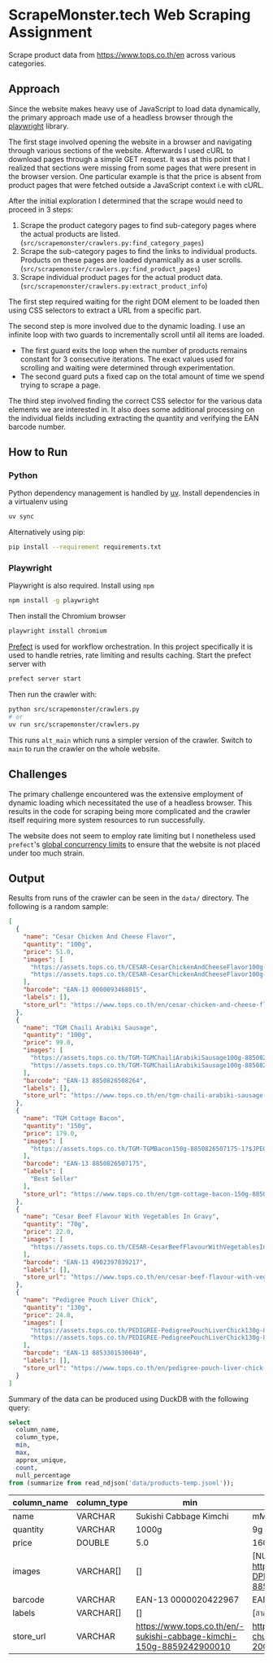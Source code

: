 # ScrapeMonster.tech Web Scraping Assignment

Scrape product data from https://www.tops.co.th/en across various categories.


## Approach

Since the website makes heavy use of JavaScript to load data dynamically, the
primary approach made use of a headless browser through the [playwright](https://playwright.dev)
library.

The first stage involved opening the website in a browser and navigating
through various sections of the website. Afterwards I used cURL to download
pages through a simple GET request. It was at this point that I realized that
sections were missing from some pages that were present in the browser version.
One particular example is that the price is absent from product pages that were
fetched outside a JavaScript context i.e with cURL.

After the initial exploration I determined that the scrape would need to
proceed in 3 steps:

1. Scrape the product category pages to find sub-category pages where the
   actual products are listed.
(`src/scrapemonster/crawlers.py:find_category_pages`)
1. Scrape the sub-category pages to find the links to individual products.
   Products on these pages are loaded dynamically as a user scrolls.(`src/scrapemonster/crawlers.py:find_product_pages`)
1. Scrape individual product pages for the actual product data. (`src/scrapemonster/crawlers.py:extract_product_info`)

The first step required waiting for the right DOM element to be loaded then
using CSS selectors to extract a URL from a specific part.


The second step is more involved due to the dynamic loading. I use an infinite
loop with two guards to incrementally scroll until all items are loaded.

- The first guard exits the loop when the number of products remains constant
  for 3 consecutive iterations. The exact values used for scrolling and waiting
  were determined through experimentation.
- The second guard puts a fixed cap on the total amount of time we spend trying
  to scrape a page.


The third step involved finding the correct CSS selector for the various
data elements we are interested in. It also does some additional processing on
the individual fields including extracting the quantity and verifying the EAN
barcode number.


## How to Run

### Python
Python dependency management is handled by [uv](https://docs.astral.sh/uv/). Install dependencies in a virtualenv
using 

```sh
uv sync
```

Alternatively using pip:

```sh
pip install --requirement requirements.txt
```

### Playwright


Playwright is also required. Install using `npm`

```sh
npm install -g playwright
```

Then install the Chromium browser

```sh
playwright install chromium
```

[Prefect](https://www.prefect.io/) is used for workflow orchestration. In this project specifically it
is used to handle retries, rate limiting and results caching. Start the prefect
server with

```sh
prefect server start
```

Then run the crawler with:

```sh
python src/scrapemonster/crawlers.py
# or
uv run src/scrapemonster/crawlers.py
```

This runs `alt_main` which runs a simpler version of the crawler. Switch to
`main` to run the crawler on the whole website.

## Challenges

The primary challenge encountered was the extensive employment of dynamic
loading which necessitated the use of a headless browser. This results in
the code for scraping being more complicated and the crawler itself
requiring more system resources to run successfully.

The website does not seem to employ rate limiting but I nonetheless used
`prefect`'s [global concurrency limits](https://docs.prefect.io/v3/develop/global-concurrency-limits) to ensure that the website is not placed
under too much strain.

## Output

Results from runs of the crawler can be seen in the `data/` directory.
The following is a random sample:

```json
[
  {
    "name": "Cesar Chicken And Cheese Flavor",
    "quantity": "100g",
    "price": 51.0,
    "images": [
      "https://assets.tops.co.th/CESAR-CesarChickenAndCheeseFlavor100g-0000093468015-1",
      "https://assets.tops.co.th/CESAR-CesarChickenAndCheeseFlavor100g-0000093468015-2"
    ],
    "barcode": "EAN-13 0000093468015",
    "labels": [],
    "store_url": "https://www.tops.co.th/en/cesar-chicken-and-cheese-flavor-100g-0000093468015"
  },
  {
    "name": "TGM Chaili Arabiki Sausage",
    "quantity": "100g",
    "price": 99.0,
    "images": [
      "https://assets.tops.co.th/TGM-TGMChailiArabikiSausage100g-8850826508264-1?$JPEG$",
      "https://assets.tops.co.th/TGM-TGMChailiArabikiSausage100g-8850826508264-2?$JPEG$"
    ],
    "barcode": "EAN-13 8850826508264",
    "labels": [],
    "store_url": "https://www.tops.co.th/en/tgm-chaili-arabiki-sausage-100g-8850826508264"
  },
  {
    "name": "TGM Cottage Bacon",
    "quantity": "150g",
    "price": 179.0,
    "images": [
      "https://assets.tops.co.th/TGM-TGMBacon150g-8850826507175-1?$JPEG$"
    ],
    "barcode": "EAN-13 8850826507175",
    "labels": [
      "Best Seller"
    ],
    "store_url": "https://www.tops.co.th/en/tgm-cottage-bacon-150g-8850826507175"
  },
  {
    "name": "Cesar Beef Flavour With Vegetables In Gravy",
    "quantity": "70g",
    "price": 22.0,
    "images": [
      "https://assets.tops.co.th/CESAR-CesarBeefFlavourWithVegetablesInGravy70g-4902397839217-1"
    ],
    "barcode": "EAN-13 4902397839217",
    "labels": [],
    "store_url": "https://www.tops.co.th/en/cesar-beef-flavour-with-vegetables-in-gravy-70g-4902397839217"
  },
  {
    "name": "Pedigree Pouch Liver Chick",
    "quantity": "130g",
    "price": 24.0,
    "images": [
      "https://assets.tops.co.th/PEDIGREE-PedigreePouchLiverChick130g-8853301530040-1",
      "https://assets.tops.co.th/PEDIGREE-PedigreePouchLiverChick130g-8853301530040-2"
    ],
    "barcode": "EAN-13 8853301530040",
    "labels": [],
    "store_url": "https://www.tops.co.th/en/pedigree-pouch-liver-chick-130g-8853301530040"
  }
]
```

Summary of the data can be produced using DuckDB with the following query:

```sql
select
  column_name,
  column_type,
  min,
  max,
  approx_unique,
  count,
  null_percentage
from (summarize from read_ndjson('data/products-temp.jsonl'));
```

| column_name | column_type |                                 min                                  |                                             max                                             | approx_unique | count | null_percentage |
|-------------|-------------|----------------------------------------------------------------------|---------------------------------------------------------------------------------------------|--------------:|------:|----------------:|
| name        | VARCHAR     |  Sukishi Cabbage Kimchi                                              | mMilk Pasteurized Milk Box                                                                  | 7377          | 6039  | 0.02            |
| quantity    | VARCHAR     | 1000g                                                                | 9g                                                                                          | 572           | 6039  | 14.22           |
| price       | DOUBLE      | 5.0                                                                  | 16000.0                                                                                     | 527           | 6039  | 0.26            |
| images      | VARCHAR[]   | []                                                                   | [NULL, https://assets.tops.co.th/DPLUS-DPlusRedBeanPasteFilledBun90g-8859290400036-1, NULL] | 4646          | 6039  | 0.02            |
| barcode     | VARCHAR     | EAN-13 0000020422967                                                 | EAN-13 9992301630028                                                                        | 7580          | 6039  | 0.02            |
| labels      | VARCHAR[]   | []                                                                   | [ฮาลาล]                                                                                     | 41            | 6039  | 0.02            |
| store_url   | VARCHAR     | https://www.tops.co.th/en/-sukishi-cabbage-kimchi-150g-8859242900010 | https://www.tops.co.th/en/zhen-chun-sesame-peanut-butter-200g-6941084202918                 | 6303          | 6039  | 0.02            |

